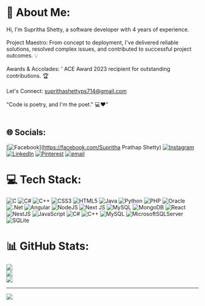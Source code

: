 # 💫 About Me:
Hi, I'm Supritha Shetty, a software developer with 4 years of experience.<br><br>Project Maestro: From concept to deployment, I've delivered reliable solutions, resolved complex issues, and contributed to successful project outcomes. 💡<br><br>Awards & Accolades: ' ACE Award 2023 recipient for outstanding contributions. 🏆<br><br>Let's Connect: suprithashettyps714@gmail.com<br><br>"Code is poetry, and I'm the poet." 💻❤"<br><br>


## 🌐 Socials:
[![Facebook](https://img.shields.io/badge/Facebook-%231877F2.svg?logo=Facebook&logoColor=white)](https://facebook.com/Supritha Prathap Shetty) [![Instagram](https://img.shields.io/badge/Instagram-%23E4405F.svg?logo=Instagram&logoColor=white)](https://instagram.com/supritha_prathap_shetty) [![LinkedIn](https://img.shields.io/badge/LinkedIn-%230077B5.svg?logo=linkedin&logoColor=white)](https://linkedin.com/in/supritha-shetty-83bb77276) [![Pinterest](https://img.shields.io/badge/Pinterest-%23E60023.svg?logo=Pinterest&logoColor=white)](https://pinterest.com/Supritha) [![email](https://img.shields.io/badge/Email-D14836?logo=gmail&logoColor=white)](mailto:suprithashettyps714@gmail.com) 

# 💻 Tech Stack:
![C](https://img.shields.io/badge/c-%2300599C.svg?style=flat&logo=c&logoColor=white) ![C#](https://img.shields.io/badge/c%23-%23239120.svg?style=flat&logo=csharp&logoColor=white) ![C++](https://img.shields.io/badge/c++-%2300599C.svg?style=flat&logo=c%2B%2B&logoColor=white) ![CSS3](https://img.shields.io/badge/css3-%231572B6.svg?style=flat&logo=css3&logoColor=white) ![HTML5](https://img.shields.io/badge/html5-%23E34F26.svg?style=flat&logo=html5&logoColor=white) ![Java](https://img.shields.io/badge/java-%23ED8B00.svg?style=flat&logo=openjdk&logoColor=white) ![Python](https://img.shields.io/badge/python-3670A0?style=flat&logo=python&logoColor=ffdd54) ![PHP](https://img.shields.io/badge/php-%23777BB4.svg?style=flat&logo=php&logoColor=white) ![Oracle](https://img.shields.io/badge/Oracle-F80000?style=flat&logo=oracle&logoColor=white) ![.Net](https://img.shields.io/badge/.NET-5C2D91?style=flat&logo=.net&logoColor=white) ![Angular](https://img.shields.io/badge/angular-%23DD0031.svg?style=flat&logo=angular&logoColor=white) ![NodeJS](https://img.shields.io/badge/node.js-6DA55F?style=flat&logo=node.js&logoColor=white) ![Next JS](https://img.shields.io/badge/Next-black?style=flat&logo=next.js&logoColor=white) ![MySQL](https://img.shields.io/badge/mysql-4479A1.svg?style=flat&logo=mysql&logoColor=white) ![MongoDB](https://img.shields.io/badge/MongoDB-%234ea94b.svg?style=flat&logo=mongodb&logoColor=white) ![React](https://img.shields.io/badge/react-%2320232a.svg?style=flat&logo=react&logoColor=%2361DAFB) ![NestJS](https://img.shields.io/badge/nestjs-%23E0234E.svg?style=flat&logo=nestjs&logoColor=white) ![JavaScript](https://img.shields.io/badge/javascript-%23323330.svg?style=flat&logo=javascript&logoColor=%23F7DF1E) ![C#](https://img.shields.io/badge/c%23-%23239120.svg?style=flat&logo=csharp&logoColor=white) ![C++](https://img.shields.io/badge/c++-%2300599C.svg?style=flat&logo=c%2B%2B&logoColor=white) ![MySQL](https://img.shields.io/badge/mysql-4479A1.svg?style=flat&logo=mysql&logoColor=white) ![MicrosoftSQLServer](https://img.shields.io/badge/Microsoft%20SQL%20Server-CC2927?style=flat&logo=microsoft%20sql%20server&logoColor=white) ![SQLite](https://img.shields.io/badge/sqlite-%2307405e.svg?style=flat&logo=sqlite&logoColor=white)
# 📊 GitHub Stats:
![](https://github-readme-stats.vercel.app/api?username=SuprithaShetty07&theme=vue-dark&hide_border=false&include_all_commits=true&count_private=true)<br/>
![](https://nirzak-streak-stats.vercel.app/?user=SuprithaShetty07&theme=vue-dark&hide_border=false)<br/>
![](https://github-readme-stats.vercel.app/api/top-langs/?username=SuprithaShetty07&theme=vue-dark&hide_border=false&include_all_commits=true&count_private=true&layout=compact)

---
[![](https://visitcount.itsvg.in/api?id=SuprithaShetty07&icon=0&color=0)](https://visitcount.itsvg.in)
